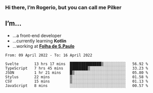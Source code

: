 ### Hi there, I’m Rogerio, but you can call me Pilker

## I’m…
- …a front-end developer
- …currently learning **Kotlin**
- …working at [**Folha de S.Paulo**](https://www.folha.com.br/)

<!--START_SECTION:waka-->

```text
From: 09 April 2022 - To: 16 April 2022

Svelte       13 hrs 17 mins  ██████████████▒░░░░░░░░░░   56.92 %
TypeScript   7 hrs 45 mins   ████████▒░░░░░░░░░░░░░░░░   33.23 %
JSON         1 hr 21 mins    █▒░░░░░░░░░░░░░░░░░░░░░░░   05.80 %
Stylus       22 mins         ▒░░░░░░░░░░░░░░░░░░░░░░░░   01.58 %
CSV          15 mins         ▒░░░░░░░░░░░░░░░░░░░░░░░░   01.13 %
JavaScript   8 mins          ░░░░░░░░░░░░░░░░░░░░░░░░░   00.57 %
```

<!--END_SECTION:waka-->
